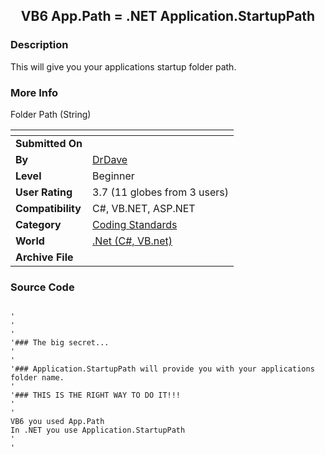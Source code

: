 ﻿<div align="center">

## VB6 App\.Path = \.NET Application\.StartupPath


</div>

### Description

This will give you your applications startup folder path.
 
### More Info
 
Folder Path (String)


<span>             |<span>
---                |---
**Submitted On**   |
**By**             |[DrDave](https://github.com/Planet-Source-Code/PSCIndex/blob/master/ByAuthor/drdave.md)
**Level**          |Beginner
**User Rating**    |3.7 (11 globes from 3 users)
**Compatibility**  |C\#, VB\.NET, ASP\.NET
**Category**       |[Coding Standards](https://github.com/Planet-Source-Code/PSCIndex/blob/master/ByCategory/coding-standards__10-33.md)
**World**          |[\.Net \(C\#, VB\.net\)](https://github.com/Planet-Source-Code/PSCIndex/blob/master/ByWorld/net-c-vb-net.md)
**Archive File**   |[](https://github.com/Planet-Source-Code/drdave-vb6-app-path-net-application-startuppath__10-935/archive/master.zip)





### Source Code

```

'
'
'
'### The big secret...
'
'
'### Application.StartupPath will provide you with your applications folder name.
'
'### THIS IS THE RIGHT WAY TO DO IT!!!
'
'
VB6 you used App.Path
In .NET you use Application.StartupPath
'
'
```

